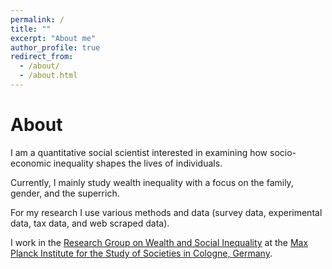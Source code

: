 ```yaml
---
permalink: /
title: ""
excerpt: "About me"
author_profile: true
redirect_from: 
  - /about/
  - /about.html
---
```




About
======
I am a quantitative social scientist interested in examining how socio-economic inequality shapes the lives of individuals.

Currently, I mainly study wealth inequality with a focus on the family, gender, and the superrich.

For my research I use various methods and data (survey data, experimental data, tax data, and web scraped data).


I work in the [Research Group on Wealth and Social Inequality](https://www.mpifg.de/research/wealth-and-social-inequality) at the [Max Planck Institute for the Study of Societies in Cologne, Germany](https://mpifg.de).

